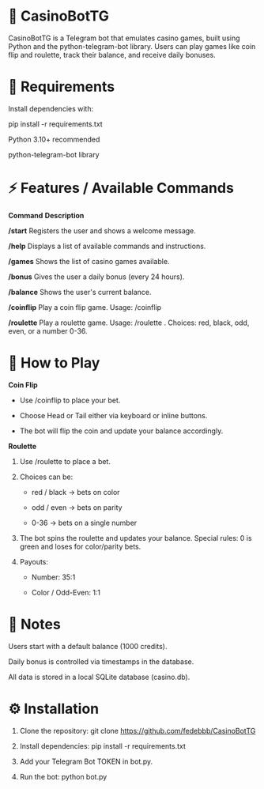 # 🎰 CasinoBotTG 

CasinoBotTG is a Telegram bot that emulates casino games, built using Python and the python-telegram-bot library.
Users can play games like coin flip and roulette, track their balance, and receive daily bonuses.

# 📝 Requirements

Install dependencies with:

pip install -r requirements.txt

Python 3.10+ recommended

python-telegram-bot library

# ⚡ Features / Available Commands
**Command**	**Description** 

**/start**	Registers the user and shows a welcome message.

**/help**	Displays a list of available commands and instructions.

**/games**	Shows the list of casino games available.

**/bonus**	Gives the user a daily bonus (every 24 hours).

**/balance**	Shows the user's current balance.

**/coinflip**	Play a coin flip game. Usage: /coinflip <amount>

**/roulette**	Play a roulette game. Usage: /roulette <amount> <choice>. Choices: red, black, odd, even, or a number 0-36.

# 🎲 How to Play
**Coin Flip**

- Use /coinflip <amount> to place your bet.

- Choose Head or Tail either via keyboard or inline buttons.

- The bot will flip the coin and update your balance accordingly.

**Roulette**

1. Use /roulette <amount> <choice> to place a bet.

2. Choices can be:

    - red / black → bets on color

    - odd / even → bets on parity

    - 0-36 → bets on a single number

3. The bot spins the roulette and updates your balance. Special rules: 0 is green and loses for color/parity bets.

4. Payouts:

    - Number: 35:1

    - Color / Odd-Even: 1:1

# 📌 Notes

Users start with a default balance (1000 credits).

Daily bonus is controlled via timestamps in the database.

All data is stored in a local SQLite database (casino.db).

# ⚙️ Installation

1. Clone the repository:
    git clone <https://github.com/fedebbb/CasinoBotTG>

2. Install dependencies:
    pip install -r requirements.txt

3. Add your Telegram Bot TOKEN in bot.py.

4. Run the bot:
    python bot.py